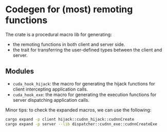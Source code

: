 # Codegen for (most) remoting functions

The crate is a procedural macro lib for generating:

- the remoting functions in both client and server side.
- the trait for transferring the user-defined types between the client and server.

## Modules

- `cuda_hook_hijack`: the macro for generating the hijack functions for client intercepting application calls.
- `cuda_hook_exe`: the macro for generating the execution functions for server dispatching application calls.

Minor tips: to check the expanded macros, we can use the following:

```bash
cargo expand -p client hijack::cudnn_hijack::cudnnCreate
cargo expand -p server --lib dispatcher::cudnn_exe::cudnnCreateExe
```
